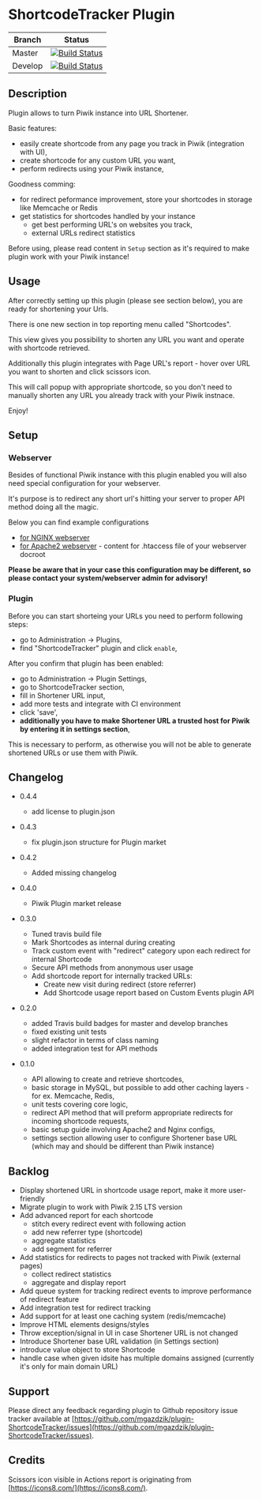 # ShortcodeTracker Plugin

| Branch | Status |
| --- | --- |
| Master | [![Build Status](https://travis-ci.org/mgazdzik/plugin-ShortcodeTracker.svg?branch=master)](https://travis-ci.org/mgazdzik/plugin-ShortcodeTracker) |
| Develop | [![Build Status](https://travis-ci.org/mgazdzik/plugin-ShortcodeTracker.svg?branch=develop)](https://travis-ci.org/mgazdzik/plugin-ShortcodeTracker) |

## Description

Plugin allows to turn Piwik instance into URL Shortener.

Basic features:
* easily create shortcode from any page you track in Piwik (integration with UI),
* create shortcode for any custom URL you want,
* perform redirects using your Piwik instance,

Goodness comming:
* for redirect peformance improvement, store your shortcodes in storage like Memcache or Redis
* get statistics for shortcodes handled by your instance
    * get best performing URL's on websites you track,
    * external URLs redirect statistics

Before using, please read content in `Setup` section as it's required to make plugin work with your Piwik instance!

## Usage

After correctly setting up this plugin (please see section below), you are ready for shortening your Urls.

There is one new section in top reporting menu called "Shortcodes".

This view gives you possibility to shorten any URL you want and operate with shortcode retrieved.

Additionally this plugin integrates with Page URL's report - hover over URL you want to shorten and click scissors icon.

This will call popup with appropriate shortcode, so you don't need to manually shorten any URL you already track with your
Piwik instnace.

Enjoy!

## Setup

### Webserver
Besides of functional Piwik instance with this plugin enabled you will also need special configuration for your webserver.

It's purpose is to redirect any short url's hitting your server to proper API method doing all the magic.

Below you can find example configurations

* [for NGINX webserver](docs/nginx_config.md)
* [for Apache2 webserver](docs/apache_config.md) - content for .htaccess file of your webserver docroot

**Please be aware that in your case this configuration may be different, so please contact your system/webserver
admin for advisory!**

### Plugin

Before you can start shorteing your URLs you need to perform following steps:

* go to Administration -> Plugins,
* find "ShortcodeTracker" plugin and click `enable`,

After you confirm that plugin has been enabled:
* go to Administration -> Plugin Settings,
* go to ShortcodeTracker section,
* fill in Shortener URL input,
* add more tests and integrate with CI environment
* click 'save',
* **additionally you have to make Shortener URL a trusted host for Piwik by entering it in settings section**,

This is necessary to perform, as otherwise you will not be able to generate shortened URLs or use them with Piwik.


## Changelog

* 0.4.4
    * add license to plugin.json
* 0.4.3
    * fix plugin.json structure for Plugin market

* 0.4.2
    * Added missing changelog

* 0.4.0
    * Piwik Plugin market release

* 0.3.0
    * Tuned travis build file
    * Mark Shortcodes as internal during creating
    * Track custom event with "redirect" category upon each redirect for internal Shortcode
    * Secure API methods from anonymous user usage
    * Add shortcode report for internally tracked URLs:
        * Create new visit during redirect (store referrer)
        * Add Shortcode usage report based on Custom Events plugin API

* 0.2.0
    * added Travis build badges for master and develop branches
    * fixed existing unit tests
    * slight refactor in terms of class naming
    * added integration test for API methods

* 0.1.0
    * API allowing to create and retrieve shortcodes,
    * basic storage in MySQL, but possible to add other caching layers - for ex. Memcache, Redis,
    * unit tests covering core logic,
    * redirect API method that will preform appropriate redirects for incoming shortcode requests,
    * basic setup guide involving Apache2 and Nginx configs,
    * settings section allowing user to configure Shortener base URL (which may and should be different than Piwik instance)

## Backlog

* Display shortened URL in shortcode usage report, make it more user-friendly
* Migrate plugin to work with Piwik 2.15 LTS version
* Add advanced report for each shortcode
    * stitch every redirect event with following action
    * add new referrer type (shortcode)
    * aggregate statistics
    * add segment for referrer
* Add statistics for redirects to pages not tracked with Piwik (external pages)
    * collect redirect statistics
    * aggregate and display report
* Add queue system for tracking redirect events to improve performance of redirect feature
* Add integration test for redirect tracking
* Add support for at least one caching system (redis/memcache)
* Improve HTML elements designs/styles
* Throw exception/signal in UI in case Shortener URL is not changed
* Introduce Shortener base URL validation (in Settings section)
* introduce value object to store Shortcode
* handle case when given idsite has multiple domains assigned (currently it's only for main domain URL)


## Support

Please direct any feedback regarding plugin to Github repository issue tracker available at
[https://github.com/mgazdzik/plugin-ShortcodeTracker/issues](https://github.com/mgazdzik/plugin-ShortcodeTracker/issues).

## Credits
Scissors icon visible in Actions report is originating from
[https://icons8.com/](https://icons8.com/).
